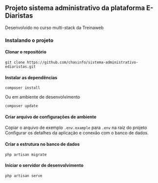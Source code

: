 ## Projeto sistema administrativo da plataforma E-Diaristas

Desenvolvido no curso multi-stack da Treinaweb


### Instalando o projeto


#### Clonar o repositório

```
git clone https://github.com/chasinfo/sistema-administrativo-ediaristas.git
```
#### Instalar as dependências

```
composer install
```
Ou em ambiente de desenvolvimento
```
composer update
```
#### Criar arquivo de configurações de ambiente
Copiar o arquivo de exemplo `.env.example` para `.env` na raíz do projeto
Configurar os detalhes da aplicação e conexão com o banco de dados.

#### Criar a estrutura no banco de dados
```
php artisan migrate
```

#### Iniciar o servidor de desenvolvimento
```
php artisan serve
```
